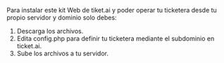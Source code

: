 Para instalar este kit Web de tiket.ai y poder operar tu ticketera desde tu propio servidor y dominio solo debes:

1) Descarga los archivos.
2) Edita config.php para definir tu ticketera mediante el subdominio en ticket.ai.
3) Sube los archivos a tu servidor.
